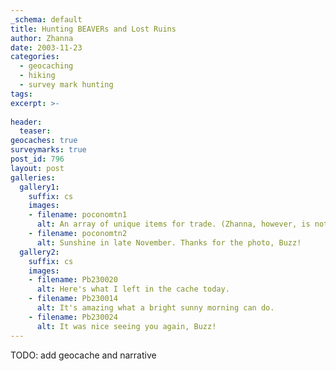 ```yaml
---
_schema: default
title: Hunting BEAVERs and Lost Ruins
author: Zhanna
date: 2003-11-23
categories:
  - geocaching
  - hiking
  - survey mark hunting
tags:
excerpt: >- 
  
header:
  teaser:
geocaches: true
surveymarks: true
post_id: 796
layout: post
galleries:
  gallery1:
    suffix: cs
    images:
    - filename: poconomtn1
      alt: An array of unique items for trade. (Zhanna, however, is not included.)
    - filename: poconomtn2
      alt: Sunshine in late November. Thanks for the photo, Buzz!
  gallery2:
    suffix: cs
    images:
    - filename: Pb230020
      alt: Here's what I left in the cache today.
    - filename: Pb230014
      alt: It's amazing what a bright sunny morning can do.    
    - filename: Pb230024  
      alt: It was nice seeing you again, Buzz!              
---
```


TODO: add geocache and narrative